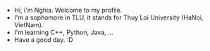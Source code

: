 - Hi, i'm Nghia. Welcome to my profile. 
- I'm a sophomore in TLU, it stands for Thuy Loi University (HaNoi, VietNam).
- I'm learning C++, Python, Java, ...
- Have a good day. :D 
